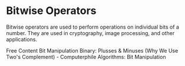 # Bitwise Operators

Bitwise operators are used to perform operations on individual bits of a number. They are used in cryptography, image processing, and other applications.

<ResourceGroupTitle>Free Content</ResourceGroupTitle>
<BadgeLink colorScheme='red' badgeText='Watch' href='https://www.youtube.com/watch?v=7jkIUgLC29I'>Bit Manipulation</BadgeLink>
<BadgeLink colorScheme='red' badgeText='Watch' href='https://www.youtube.com/watch?v=lKTsv6iVxV4'>Binary: Plusses & Minuses (Why We Use Two's Complement) - Computerphile</BadgeLink>
<BadgeLink colorScheme='red' badgeText='Watch' href='https://www.youtube.com/watch?v=NLKQEOgBAnw'>Algorithms: Bit Manipulation</BadgeLink>
